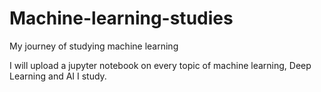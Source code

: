 # Machine-learning-studies
My journey of studying machine learning

I will upload a jupyter notebook on every topic of machine learning, Deep Learning and AI I study. 
